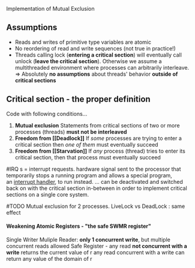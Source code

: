 Implementation of Mutual Exclusion
## Assumptions
- Reads and writes of primitive type variables are atomic
- No reordering of read and write sequences (not true in practice!)
- Threads calling lock (**entering a critical section**) will eventually call unlock (**leave the critical section**).
Otherwise we assume a multithreaded environment where processes can arbitrarily interleave.
=> Absolutely **no assumptions** about threads' behavior **outside of critical sections**
## Critical section - the proper definition
Code with following conditions...
1. **Mutual exclusion**
Statements from critical sections of two or more processes (threads) **must not be interleaved**
2. **Freedom from [[Deadlock]]**
If *some* processes are trying to enter a critical section then *one of them* must eventually succeed
3. **Freedom from [[Starvation]]**
If *any* process (thread) tries to enter its critical section, then that process must eventually succeed

#IRQ s = interrupt requests. hardware signal sent to the processor that temporarily stops a running program and allows a special program, an [interrupt handler](https://en.wikipedia.org/wiki/Interrupt_handler "Interrupt handler"), to run instead.
... can be deactivated and switched back on with the critical section in-between in order to implement critical sections on a single core system.

#TODO
Mutual exclusion for 2 processes.
LiveLock vs DeadLock : same effect
#### Weakening Atomic Registers - "the safe SWMR register"
Single Writer Muliple Reader: **only 1 concurrent write**, but multiple concurrent reads allowed
Safe Register - any read **not concurrent with a write** returns the current value of r
any read concurrent with a write can return any value of the domain of r


